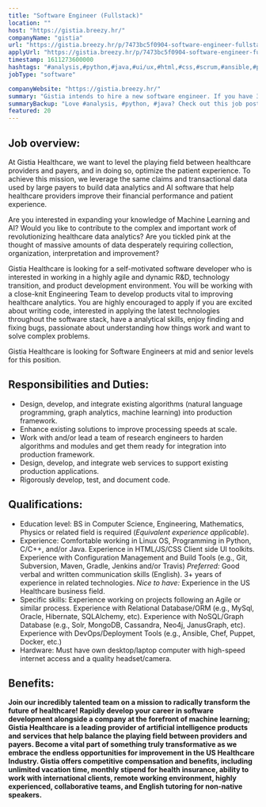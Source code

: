 ```yaml
---
title: "Software Engineer (Fullstack)"
location: ""
host: "https://gistia.breezy.hr/"
companyName: "gistia"
url: "https://gistia.breezy.hr/p/7473bc5f0904-software-engineer-fullstack"
applyUrl: "https://gistia.breezy.hr/p/7473bc5f0904-software-engineer-fullstack/apply"
timestamp: 1611273600000
hashtags: "#analysis,#python,#java,#ui/ux,#html,#css,#scrum,#ansible,#puppet,#chef"
jobType: "software"

companyWebsite: "https://gistia.breezy.hr/"
summary: "Gistia intends to hire a new software engineer. If you have 3+ years of experience in related technologies, consider applying."
summaryBackup: "Love #analysis, #python, #java? Check out this job post!"
featured: 20
---
```


## Job overview:

At Gistia Healthcare, we want to level the playing field between healthcare providers and payers, and in doing so, optimize the patient experience. To achieve this mission, we leverage the same claims and transactional data used by large payers to build data analytics and AI software that help healthcare providers improve their financial performance and patient experience.

Are you interested in expanding your knowledge of Machine Learning and AI? Would you like to contribute to the complex and important work of revolutionizing healthcare data analytics? Are you tickled pink at the thought of massive amounts of data desperately requiring collection, organization, interpretation and improvement?

Gistia Healthcare is looking for a self-motivated software developer who is interested in working in a highly agile and dynamic R&D, technology transition, and product development environment. You will be working with a close-knit Engineering Team to develop products vital to improving healthcare analytics. You are highly encouraged to apply if you are excited about writing code, interested in applying the latest technologies throughout the software stack, have a analytical skills, enjoy finding and fixing bugs, passionate about understanding how things work and want to solve complex problems.

Gistia Healthcare is looking for Software Engineers at mid and senior levels for this position.

## Responsibilities and Duties:

*   Design, develop, and integrate existing algorithms (natural language programming, graph analytics, machine learning) into production framework.
*   Enhance existing solutions to improve processing speeds at scale.
*   Work with and/or lead a team of research engineers to harden algorithms and modules and get them ready for integration into production framework.
*   Design, develop, and integrate web services to support existing production applications.
*   Rigorously develop, test, and document code.

## Qualifications:

*   Education level: BS in Computer Science, Engineering, Mathematics, Physics or related field is required (_Equivalent experience applicable_).
*   Experience: Comfortable working in Linux OS, Programming in Python, C/C++, and/or Java. Experience in HTML/JS/CSS Client side UI toolkits. Experience with Configuration Management and Build Tools (e.g., Git, Subversion, Maven, Gradle, Jenkins and/or Travis) _Preferred:_ Good verbal and written communication skills (English). 3+ years of experience in related technologies. _Nice to have:_ Experience in the US Healthcare business field.
*   Specific skills: Experience working on projects following an Agile or similar process. Experience with Relational Database/ORM (e.g., MySql, Oracle, Hibernate, SQLAlchemy, etc). Experience with NoSQL/Graph Database (e.g., Solr, MongoDB, Cassandra, Neo4j, JanusGraph, etc). Experience with DevOps/Deployment Tools (e.g., Ansible, Chef, Puppet, Docker, etc.)
*   Hardware: Must have own desktop/laptop computer with high-speed internet access and a quality headset/camera.

## Benefits:

__Join our incredibly talented team on a mission to radically transform the future of healthcare! Rapidly develop your career in software development alongside a company at the forefront of machine learning; Gistia Healthcare is a leading provider of artificial intelligence products and services that help balance the playing field between providers and payers. Become a vital part of something truly transformative as we embrace the endless opportunities for improvement in the US Healthcare Industry. Gistia offers competitive compensation and benefits, including unlimited vacation time, monthly stipend for health insurance, ability to work with international clients, remote working environment, highly experienced, collaborative teams, and English tutoring for non-native speakers.__
